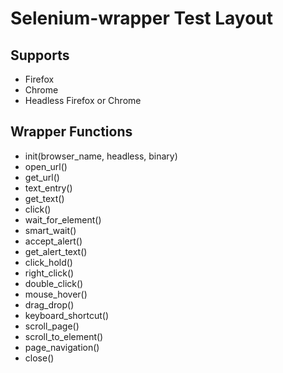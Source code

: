 # Selenium-wrapper Test Layout

## Supports
- Firefox
- Chrome
- Headless Firefox or Chrome

## Wrapper Functions
- init(browser_name, headless, binary)
- open_url()
- get_url()
- text_entry()
- get_text()
- click()
- wait_for_element()
- smart_wait()
- accept_alert()
- get_alert_text()
- click_hold()
- right_click()
- double_click()
- mouse_hover()
- drag_drop()
- keyboard_shortcut()
- scroll_page()
- scroll_to_element()
- page_navigation()
- close()

